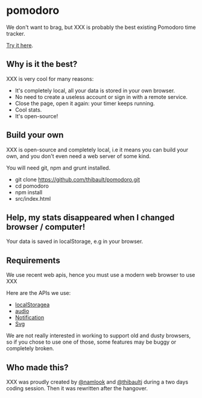 pomodoro
========

We don't want to brag, but XXX is probably the best existing Pomodoro time
tracker.

[Try it here](http://pomodoro.miximum.fr/).

Why is it the best?
-------------------

XXX is very cool for many reasons:

 * It's completely local, all your data is stored in your own browser.
 * No need to create a useless account or sign in with a remote service.
 * Close the page, open it again: your timer keeps running.
 * Cool stats.
 * It's open-source!

Build your own
--------------

XXX is open-source and completely local, i.e it means you can build your own,
and you don't even need a web server of some kind.

You will need git, npm and grunt installed.

 * git clone https://github.com/thibault/pomodoro.git
 * cd pomodoro
 * npm install
 * <your browser> src/index.html

Help, my stats disappeared when I changed browser / computer!
-------------------------------------------------------------

Your data is saved in localStorage, e.g in your browser.

Requirements
------------

We use recent web apis, hence you must use a modern web browser to use
XXX

Here are the APIs we use:

 * [localStoragea](https://developer.mozilla.org/en-US/docs/Web/Guide/API/DOM/Storage)
 * [audio](https://developer.mozilla.org/fr/docs/Web/HTML/Element/audio)
 * [Notification](https://developer.mozilla.org/en-US/docs/Web/API/notification)
 * [Svg](https://developer.mozilla.org/en-US/docs/Web/SVG)


We are not really interested in working to support old and dusty browsers, so if
you chose to use one of those, some features may be buggy or completely broken.

Who made this?
--------------

XXX was proudly created by [@namlook](http://elkorado.com/) and
[@thibaultj](http://miximum.fr/) during a two days coding session. Then it was
rewritten after the hangover.
